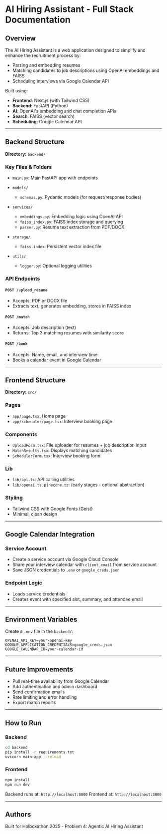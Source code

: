 # AI Hiring Assistant - Full Stack Documentation

## Overview

The AI Hiring Assistant is a web application designed to simplify and enhance the recruitment process by:

* Parsing and embedding resumes
* Matching candidates to job descriptions using OpenAI embeddings and FAISS
* Scheduling interviews via Google Calendar API

Built using:

* **Frontend**: Next.js (with Tailwind CSS)
* **Backend**: FastAPI (Python)
* **AI**: OpenAI's embedding and chat completion APIs
* **Search**: FAISS (vector search)
* **Scheduling**: Google Calendar API

---

## Backend Structure

**Directory:** `backend/`

### Key Files & Folders

* `main.py`: Main FastAPI app with endpoints
* `models/`

  * `schemas.py`: Pydantic models (for request/response bodies)
* `services/`

  * `embeddings.py`: Embedding logic using OpenAI API
  * `faiss_index.py`: FAISS index storage and querying
  * `parser.py`: Resume text extraction from PDF/DOCX
* `storage/`

  * `faiss.index`: Persistent vector index file
* `utils/`

  * `logger.py`: Optional logging utilities

### API Endpoints

#### `POST /upload_resume`

* Accepts: PDF or DOCX file
* Extracts text, generates embedding, stores in FAISS index

#### `POST /match`

* Accepts: Job description (text)
* Returns: Top 3 matching resumes with similarity score

#### `POST /book`

* Accepts: Name, email, and interview time
* Books a calendar event in Google Calendar

---

## Frontend Structure

**Directory:** `src/`

### Pages

* `app/page.tsx`: Home page
* `app/scheduler/page.tsx`: Interview booking page

### Components

* `UploadForm.tsx`: File uploader for resumes + job description input
* `MatchResults.tsx`: Displays matching candidates
* `SchedulerForm.tsx`: Interview booking form

### Lib

* `lib/api.ts`: API calling utilities
* `lib/openai.ts`, `pinecone.ts`: (early stages - optional abstraction)

### Styling

* Tailwind CSS with Google Fonts (Geist)
* Minimal, clean design

---

## Google Calendar Integration

### Service Account

* Create a service account via Google Cloud Console
* Share your interview calendar with `client_email` from service account
* Save JSON credentials to `.env` or `google_creds.json`

### Endpoint Logic

* Loads service credentials
* Creates event with specified slot, summary, and attendee email

---

## Environment Variables

Create a `.env` file in the `backend/`:

```
OPENAI_API_KEY=your-openai-key
GOOGLE_APPLICATION_CREDENTIALS=google_creds.json
GOOGLE_CALENDAR_ID=your-calendar-id
```

---

## Future Improvements

* Pull real-time availability from Google Calendar
* Add authentication and admin dashboard
* Send confirmation emails
* Rate limiting and error handling
* Export match reports

---

## How to Run

### Backend

```bash
cd backend
pip install -r requirements.txt
uvicorn main:app --reload
```

### Frontend

```bash
npm install
npm run dev
```

Backend runs at: `http://localhost:8000`
Frontend at: `http://localhost:3000`

---

## Authors

Built for Holboxathon 2025 - Problem 4: Agentic AI Hiring Assistant
